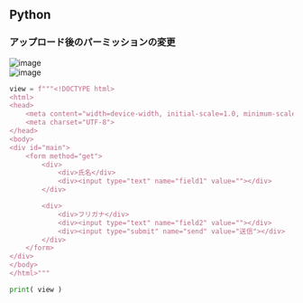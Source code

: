 ## Python

### アップロード後のパーミッションの変更
![image](https://user-images.githubusercontent.com/1501327/164583048-96826dd9-aab3-4f24-bf39-04d8ad2d5cc4.png)\
![image](https://user-images.githubusercontent.com/1501327/164582975-0cb41cf0-ab4b-4bac-a001-247b09bc6193.png)


```py
view = f"""<!DOCTYPE html>
<html>
<head>
	<meta content="width=device-width, initial-scale=1.0, minimum-scale=1.0, maximum-scale=1.0, user-scalable=no" name="viewport">
	<meta charset="UTF-8">
</head>
<body>
<div id="main">
	<form method="get">
		<div>
			<div>氏名</div>
			<div><input type="text" name="field1" value=""></div>
		</div>

		<div>
			<div>フリガナ</div>
			<div><input type="text" name="field2" value=""></div>
			<div><input type="submit" name="send" value="送信"></div>
		</div>
	</form>
</div>
</body>
</html>"""

print( view )
```
